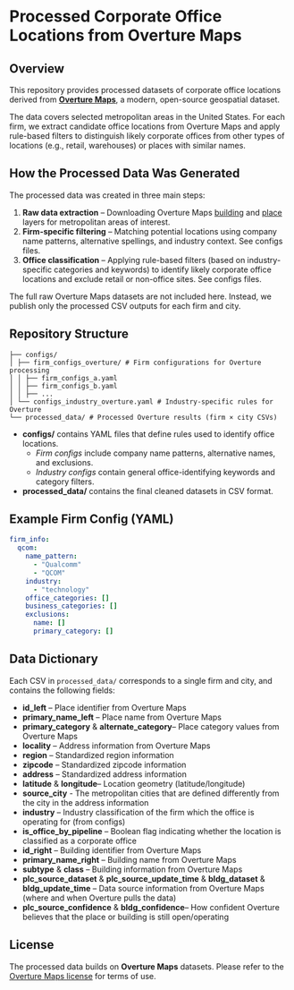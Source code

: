 # Processed Corporate Office Locations from Overture Maps

## Overview
This repository provides processed datasets of corporate office locations derived from **[Overture Maps](https://docs.overturemaps.org/)**, a modern, open-source geospatial dataset.

The data covers selected metropolitan areas in the United States. For each firm, we extract candidate office locations from Overture Maps and apply rule-based filters to distinguish likely corporate offices from other types of locations (e.g., retail, warehouses) or places with similar names.


## How the Processed Data Was Generated
The processed data was created in three main steps:  
1. **Raw data extraction** – Downloading Overture Maps [building](https://docs.overturemaps.org/guides/buildings/#14/32.58453/-117.05154/0/60) and [place](https://docs.overturemaps.org/guides/places/#14/32.58453/-117.05154/0/60) layers for metropolitan areas of interest.  
2. **Firm-specific filtering** – Matching potential locations using company name patterns, alternative spellings, and industry context. See configs files.  
3. **Office classification** – Applying rule-based filters (based on industry-specific categories and keywords) to identify likely corporate office locations and exclude retail or non-office sites. See configs files.  

The full raw Overture Maps datasets are not included here. Instead, we publish only the processed CSV outputs for each firm and city.

## Repository Structure

```
├── configs/ 
│ ├── firm_configs_overture/ # Firm configurations for Overture processing 
│ │ ├── firm_configs_a.yaml
│ │ ├── firm_configs_b.yaml
│ │ ├── ...
│ └── configs_industry_overture.yaml # Industry-specific rules for Overture 
└── processed_data/ # Processed Overture results (firm × city CSVs)
```

- **configs/** contains YAML files that define rules used to identify office locations.  
  - *Firm configs* include company name patterns, alternative names, and exclusions.  
  - *Industry configs* contain general office-identifying keywords and category filters.  
- **processed_data/** contains the final cleaned datasets in CSV format.

## Example Firm Config (YAML)

```yaml
firm_info:
  qcom:
    name_pattern:
      - "Qualcomm"
      - "QCOM"
    industry:
      - "technology"
    office_categories: []
    business_categories: []
    exclusions:
      name: []
      primary_category: []
```

## Data Dictionary
Each CSV in `processed_data/` corresponds to a single firm and city, and contains the following fields:  

- **id_left** – Place identifier from Overture Maps   
- **primary_name_left** – Place name from Overture Maps  
- **primary_category** & **alternate_category**– Place category values from Overture Maps  
- **locality** – Address information from Overture Maps 
- **region** – Standardized region information  
- **zipcode** – Standardized zipcode information  
- **address** – Standardized address information  
- **latitude** & **longitude**– Location geometry (latitude/longitude) 
- **source_city** - The metropolitan cities that are defined differently from the city in the address information 
- **industry** – Industry classification of the firm which the office is operating for (from configs)  
- **is_office_by_pipeline** – Boolean flag indicating whether the location is classified as a corporate office  
- **id_right** – Building identifier from Overture Maps   
- **primary_name_right** – Building name from Overture Maps  
- **subtype** & **class** – Building information from Overture Maps  
- **plc_source_dataset** & **plc_source_update_time** & **bldg_dataset** & **bldg_update_time** – Data source information from Overture Maps (where and when Overture pulls the data)
- **plc_source_confidence** & **bldg_confidence**– How confident Overture believes that the place or building is still open/operating


## License
The processed data builds on **Overture Maps** datasets. Please refer to the [Overture Maps license](https://overturemaps.org) for terms of use.
